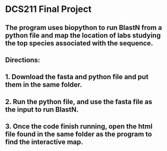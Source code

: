 # DCS211 Final Project

## The program uses biopython to run BlastN from a python file and map the location of labs studying the top species associated with the sequence.

## Directions:
## 1. Download the fasta and python file and put them in the same folder.
## 2. Run the python file, and use the fasta file as the input to run BlastN.
## 3. Once the code finish running, open the html file found in the same folder as the program to find the interactive map.
